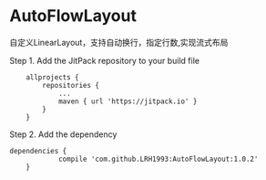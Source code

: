 # AutoFlowLayout
自定义LinearLayout，支持自动换行，指定行数,实现流式布局

Step 1. Add the JitPack repository to your build file
```
	allprojects {
		repositories {
			...
			maven { url 'https://jitpack.io' }
		}
	}
```
Step 2. Add the dependency
```
dependencies {
	        compile 'com.github.LRH1993:AutoFlowLayout:1.0.2'
	}
```
